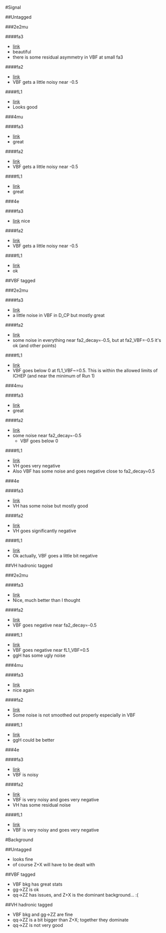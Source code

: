 #Signal

##Untagged

###2e2mu

####fa3

* [link](https://hroskes.web.cern.ch/hroskes/anomalouscouplings_production/templateprojections/fullrange/rescalemixtures/fa3_160928/Untagged/2e2mu/animation/)
* beautiful
* there is some residual asymmetry in VBF at small fa3

####fa2

* [link](https://hroskes.web.cern.ch/hroskes/anomalouscouplings_production/templateprojections/fullrange/rescalemixtures/fa2_160928/Untagged/2e2mu/animation/)
* VBF gets a little noisy near -0.5

####fL1

* [link](https://hroskes.web.cern.ch/hroskes/anomalouscouplings_production/templateprojections/fullrange/rescalemixtures/fL1_160928/Untagged/2e2mu/animation/)
* Looks good

###4mu

####fa3

* [link](https://hroskes.web.cern.ch/hroskes/anomalouscouplings_production/templateprojections/fullrange/rescalemixtures/fa3_160928/Untagged/4mu/animation/)
* great

####fa2

* [link](https://hroskes.web.cern.ch/hroskes/anomalouscouplings_production/templateprojections/fullrange/rescalemixtures/fa2_160928/Untagged/4mu/animation/)
* VBF gets a little noisy near -0.5

####fL1

* [link](https://hroskes.web.cern.ch/hroskes/anomalouscouplings_production/templateprojections/fullrange/rescalemixtures/fL1_160928/Untagged/4mu/animation/)
* great

###4e

####fa3

* [link](https://hroskes.web.cern.ch/hroskes/anomalouscouplings_production/templateprojections/fullrange/rescalemixtures/fa3_160928/Untagged/4e/animation/)
nice

####fa2

* [link](https://hroskes.web.cern.ch/hroskes/anomalouscouplings_production/templateprojections/fullrange/rescalemixtures/fa2_160928/Untagged/4e/animation/)
* VBF gets a little noisy near -0.5

####fL1

* [link](https://hroskes.web.cern.ch/hroskes/anomalouscouplings_production/templateprojections/fullrange/rescalemixtures/fL1_160928/Untagged/4e/animation/)
* ok

##VBF tagged

###2e2mu

####fa3

* [link](https://hroskes.web.cern.ch/hroskes/anomalouscouplings_production/templateprojections/fullrange/rescalemixtures/fa3_160928/VBFtagged/2e2mu/animation/)
* a little noise in VBF in D_CP but mostly great

####fa2

* [link](https://hroskes.web.cern.ch/hroskes/anomalouscouplings_production/templateprojections/fullrange/rescalemixtures/fa2_160928/VBFtagged/2e2mu/animation/)
* some noise in everything near fa2_decay=-0.5, but at fa2_VBF=-0.5 it's ok (and other points)

####fL1

* [link](https://hroskes.web.cern.ch/hroskes/anomalouscouplings_production/templateprojections/fullrange/rescalemixtures/fL1_160928/VBFtagged/2e2mu/animation/)
* VBF goes below 0 at fL1_VBF~=0.5.  This is within the allowed limits of ICHEP (and near the minimum of Run 1)

###4mu

####fa3

* [link](https://hroskes.web.cern.ch/hroskes/anomalouscouplings_production/templateprojections/fullrange/rescalemixtures/fa3_160928/VBFtagged/4mu/animation/)
* great

####fa2

* [link](https://hroskes.web.cern.ch/hroskes/anomalouscouplings_production/templateprojections/fullrange/rescalemixtures/fa2_160928/VBFtagged/4mu/animation/)
* some noise near fa2_decay=-0.5
  * VBF goes below 0

####fL1

* [link](https://hroskes.web.cern.ch/hroskes/anomalouscouplings_production/templateprojections/fullrange/rescalemixtures/fL1_160928/VBFtagged/4mu/animation/)
* VH goes very negative
* Also VBF has some noise and goes negative close to fa2_decay=0.5

###4e

####fa3

* [link](https://hroskes.web.cern.ch/hroskes/anomalouscouplings_production/templateprojections/fullrange/rescalemixtures/fa3_160928/VBFtagged/4e/animation/)
* VH has some noise but mostly good

####fa2

* [link](https://hroskes.web.cern.ch/hroskes/anomalouscouplings_production/templateprojections/fullrange/rescalemixtures/fa2_160928/VBFtagged/4e/animation/)
* VH goes significantly negative

####fL1

* [link](https://hroskes.web.cern.ch/hroskes/anomalouscouplings_production/templateprojections/fullrange/rescalemixtures/fL1_160928/VBFtagged/4e/animation/)
* Ok actually, VBF goes a little bit negative

##VH hadronic tagged

###2e2mu

####fa3

* [link](https://hroskes.web.cern.ch/hroskes/anomalouscouplings_production/templateprojections/fullrange/rescalemixtures/fa3_160928/VHHadrtagged/2e2mu/animation/)
* Nice, much better than I thought

####fa2

* [link](https://hroskes.web.cern.ch/hroskes/anomalouscouplings_production/templateprojections/fullrange/rescalemixtures/fa2_160928/VHHadrtagged/2e2mu/animation/)
* VBF goes negative near fa2_decay=-0.5

####fL1

* [link](https://hroskes.web.cern.ch/hroskes/anomalouscouplings_production/templateprojections/fullrange/rescalemixtures/fL1_160928/VHHadrtagged/2e2mu/animation/)
* VBF goes negative near fL1_VBF=0.5
* ggH has some ugly noise

###4mu

####fa3

* [link](https://hroskes.web.cern.ch/hroskes/anomalouscouplings_production/templateprojections/fullrange/rescalemixtures/fa3_160928/VHHadrtagged/4mu/animation/)
* nice again

####fa2

* [link](https://hroskes.web.cern.ch/hroskes/anomalouscouplings_production/templateprojections/fullrange/rescalemixtures/fa2_160928/VHHadrtagged/4mu/animation/)
* Some noise is not smoothed out properly especially in VBF

####fL1

* [link](https://hroskes.web.cern.ch/hroskes/anomalouscouplings_production/templateprojections/fullrange/rescalemixtures/fL1_160928/VHHadrtagged/4mu/animation/)
* ggH could be better

###4e

####fa3

* [link](https://hroskes.web.cern.ch/hroskes/anomalouscouplings_production/templateprojections/fullrange/rescalemixtures/fa3_160928/VHHadrtagged/4e/animation/)
* VBF is noisy

####fa2

* [link](https://hroskes.web.cern.ch/hroskes/anomalouscouplings_production/templateprojections/fullrange/rescalemixtures/fa2_160928/VHHadrtagged/4e/animation/)
* VBF is very noisy and goes very negative
* VH has some residual noise

####fL1

* [link](https://hroskes.web.cern.ch/hroskes/anomalouscouplings_production/templateprojections/fullrange/rescalemixtures/fL1_160928/VHHadrtagged/4e/animation/)
* VBF is very noisy and goes very negative

#Background

##Untagged

* looks fine
* of course Z+X will have to be dealt with

##VBF tagged

* VBF bkg has great stats
* gg->ZZ is ok
* qq->ZZ has issues, and Z+X is the dominant background... :(

##VH hadronic tagged

* VBF bkg and gg->ZZ are fine
* qq->ZZ is a bit bigger than Z+X; together they dominate
* qq->ZZ is not very good
